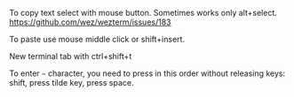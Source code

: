 To copy text select with mouse button. Sometimes works only alt+select. https://github.com/wez/wezterm/issues/183

To paste use mouse middle click or shift+insert.

New terminal tab with ctrl+shift+t

To enter `~` character, you need to press in this order without releasing keys: shift, press tilde key, press space.
